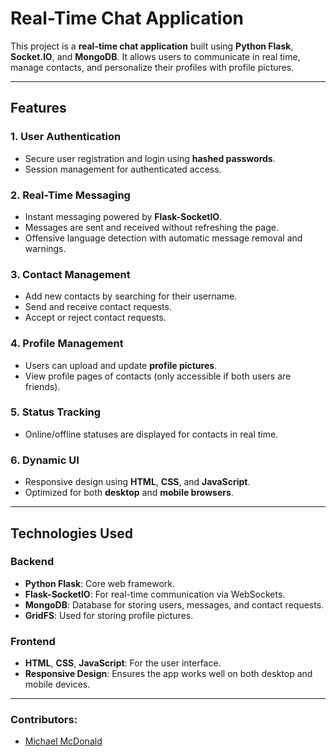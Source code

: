 # Real-Time Chat Application

This project is a **real-time chat application** built using **Python Flask**, **Socket.IO**, and **MongoDB**. It allows users to communicate in real time, manage contacts, and personalize their profiles with profile pictures.

---

## Features

### 1. **User Authentication**
- Secure user registration and login using **hashed passwords**.
- Session management for authenticated access.

### 2. **Real-Time Messaging**
- Instant messaging powered by **Flask-SocketIO**.
- Messages are sent and received without refreshing the page.
- Offensive language detection with automatic message removal and warnings.

### 3. **Contact Management**
- Add new contacts by searching for their username.
- Send and receive contact requests.
- Accept or reject contact requests.

### 4. **Profile Management**
- Users can upload and update **profile pictures**.
- View profile pages of contacts (only accessible if both users are friends).

### 5. **Status Tracking**
- Online/offline statuses are displayed for contacts in real time.

### 6. **Dynamic UI**
- Responsive design using **HTML**, **CSS**, and **JavaScript**.
- Optimized for both **desktop** and **mobile browsers**.

---

## Technologies Used

### **Backend**
- **Python Flask**: Core web framework.
- **Flask-SocketIO**: For real-time communication via WebSockets.
- **MongoDB**: Database for storing users, messages, and contact requests.
- **GridFS**: Used for storing profile pictures.

### **Frontend**
- **HTML**, **CSS**, **JavaScript**: For the user interface.
- **Responsive Design**: Ensures the app works well on both desktop and mobile devices.

---


### Contributors:
- [Michael McDonald](https://github.com/MichaelM33)

